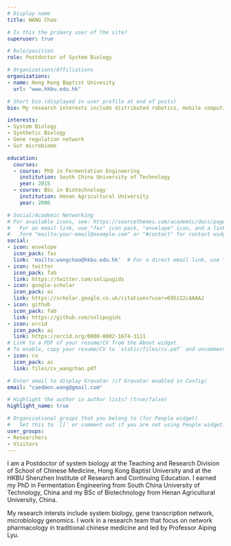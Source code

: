 ```yaml
---
# Display name
title: WANG Chao

# Is this the primary user of the site?
superuser: true

# Role/position
role: Postdoctor of System Biology

# Organizations/Affiliations
organizations:
- name: Hong Kong Baptist Univesity
  url: "www.hkbu.edu.hk"

# Short bio (displayed in user profile at end of posts)
bio: My research interests include distributed robotics, mobile computing and programmable matter.

interests:
- System Biology
- Synthetic Biology
- Gene regulation network
- Gut microbiome

education:
  courses:
  - course: PhD in Fermentation Engineering
    institution: South China University of Technology
    year: 2015
  - course: BSc in Biotechnology
    institution: Henan Agricultural University
    year: 2006

# Social/Academic Networking
# For available icons, see: https://sourcethemes.com/academic/docs/page-builder/#icons
#   For an email link, use "fas" icon pack, "envelope" icon, and a link in the
#   form "mailto:your-email@example.com" or "#contact" for contact widget.
social:
- icon: envelope
  icon_pack: fas
  link: 'mailto:wangchao@hkbu.edu.hk'  # For a direct email link, use "mailto:test@example.org".
- icon: twitter
  icon_pack: fab
  link: https://twitter.com/solipugids
- icon: google-scholar
  icon_pack: ai
  link: https://scholar.google.co.uk/citations?user=695z22cAAAAJ
- icon: github
  icon_pack: fab
  link: https://github.com/solipugids
- icon: orcid
  icon_pack: ai
  link: https://orcid.org/0000-0002-1674-3111
# Link to a PDF of your resume/CV from the About widget.
# To enable, copy your resume/CV to `static/files/cv.pdf` and uncomment the lines below.
- icon: cv
  icon_pack: ai
  link: files/cv_wangchao.pdf

# Enter email to display Gravatar (if Gravatar enabled in Config)
email: "caedmon.wang@gmail.com"

# Highlight the author in author lists? (true/false)
highlight_name: true

# Organizational groups that you belong to (for People widget)
#   Set this to `[]` or comment out if you are not using People widget.
user_groups:
- Researchers
- Visitors
---
```


I am a Postdoctor of system biology at the Teaching and Research Division of School of Chinese Medicine, Hong Kong Baptist University and at the HKBU Shenzhen Institute of Research and Continuing Education. I earned my PhD in Fermentation Engineering from South China University of Technology, China and my BSc of Biotechnology from Henan Agricultural University, China. 

My research intersts include system biology, gene transcription network, microbiology genomics. I work in a research team that focus on network pharmacology in traditional chinese medicine and led by Professor Aiping Lyu.
